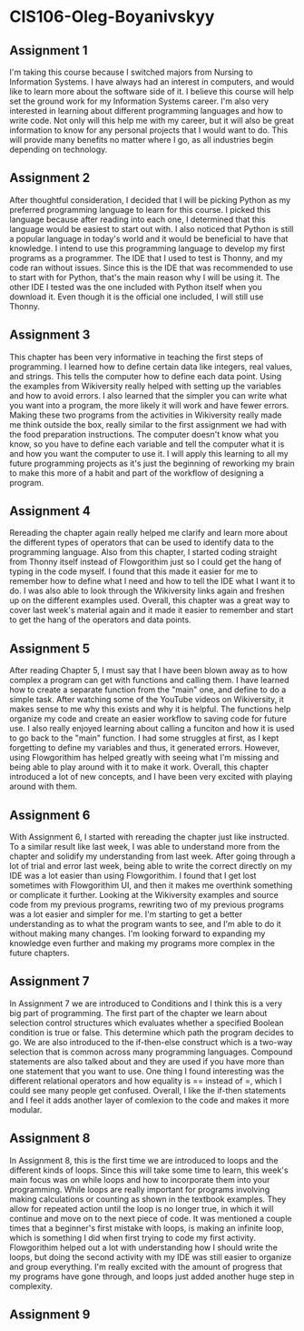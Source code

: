 # CIS106-Oleg-Boyanivskyy

## Assignment 1

I'm taking this course because I switched majors from Nursing to Information Systems. I have always had an interest in computers, and would like to learn more about the software side of it. I believe this course will help set the ground work for my Information Systems career. I'm also very interested in learning about different programming languages and how to write code. Not only will this help me with my career, but it will also be great information to know for any personal projects that I would want to do. This will provide many benefits no matter where I go, as all industries begin depending on technology.

## Assignment 2

After thoughtful consideration, I decided that I will be picking Python as my preferred programming language to learn for this course. I picked this language because after reading into each one, I determined that this language would be easiest to start out with. I also noticed that Python is still a popular language in today's world and it would be beneficial to have that knowledge. I intend to use this programming language to develop my first programs as a programmer. The IDE that I used to test is Thonny, and my code ran without issues. Since this is the IDE that was recommended to use to start with for Python, that's the main reason why I will be using it. The other IDE I tested was the one included with Python itself when you download it. Even though it is the official one included, I will still use Thonny.

## Assignment 3

This chapter has been very informative in teaching the first steps of programming. I learned how to define certain data like integers, real values, and strings. This tells the computer how to define each data point. Using the examples from Wikiversity really helped with setting up the variables and how to avoid errors. I also learned that the simpler you can write what you want into a program, the more likely it will work and have fewer errors. Making these two programs from the activities in Wikiversity really made me think outside the box, really similar to the first assignment we had with the food preparation instructions. The computer doesn't know what you know, so you have to define each variable and tell the computer what it is and how you want the computer to use it. I will apply this learning to all my future programming projects as it's just the beginning of reworking my brain to make this more of a habit and part of the workflow of designing a program.

## Assignment 4

Rereading the chapter again really helped me clarify and learn more about the different types of operators that can be used to identify data to the programming language. Also from this chapter, I started coding straight from Thonny itself instead of Flowgorithim just so I could get the hang of typing in the code myself. I found that this made it easier for me to remember how to define what I need and how to tell the IDE what I want it to do. I was also able to look through the Wikiversity links again and freshen up on the different examples used. Overall, this chapter was a great way to cover last week's material again and it made it easier to remember and start to get the hang of the operators and data points.

## Assignment 5

After reading Chapter 5, I must say that I have been blown away as to how complex a program can get with functions and calling them. I have learned how to create a separate function from the "main" one, and define to do a simple task. After watching some of the YouTube videos on Wikiversity, it makes sense to me why this exists and why it is helpful. The functions help organize my code and create an easier workflow to saving code for future use. I also really enjoyed learning about calling a funciton and how it is used to go back to the "main" function. I had some struggles at first, as I kept forgetting to define my variables and thus, it generated errors. However, using Flowgorithim has helped greatly with seeing what I'm missing and being able to play around with it to make it work. Overall, this chapter introduced a lot of new concepts, and I have been very excited with playing around with them.

## Assignment 6

With Assignment 6, I started with rereading the chapter just like instructed. To a similar result like last week, I was able to understand more from the chapter and solidify my understanding from last week. After going through a lot of trial and error last week, being able to write the correct directly on my IDE was a lot easier than using Flowgorithim. I found that I get lost sometimes with Flowgorithim UI, and then it makes me overthink something or complicate it further. Looking at the Wikiversity examples and source code from my previous programs, rewriting two of my previous programs was a lot easier and simpler for me. I'm starting to get a better understanding as to what the program wants to see, and I'm able to do it without making many changes. I'm looking forward to expanding my knowledge even further and making my programs more complex in the future chapters.

## Assignment 7

In Assignment 7 we are introduced to Conditions and I think this is a very big part of programming. The first part of the chapter we learn about selection control structures which evaluates whether a specified Boolean condition is true or false. This determine which path the program decides to go. We are also introduced to the if-then-else construct which is a two-way selection that is common across many programming languages. Compound statements are also talked about and they are used if you have more than one statement that you want to use. One thing I found interesting was the different relational operators and how equality is == instead of =, which I could see many people get confused. Overall, I like the if-then statements and I feel it adds another layer of comlexion to the code and makes it more modular.

## Assignment 8

In Assignment 8, this is the first time we are introduced to loops and the different kinds of loops. Since this will take some time to learn, this week's main focus was on while loops and how to incorporate them into your programming. While loops are really important for programs involving making calculations or counting as shown in the textbook examples. They allow for repeated action until the loop is no longer true, in which it will continue and move on to the next piece of code. It was mentioned a couple times that a beginner's first mistake with loops, is making an infinite loop, which is something I did when first trying to code my first activity. Flowgorithim helped out a lot with understanding how I should write the loops, but doing the second activity with my IDE was still easier to organize and group everything. I'm really excited with the amount of progress that my programs have gone through, and loops just added another huge step in complexity.

## Assignment 9
